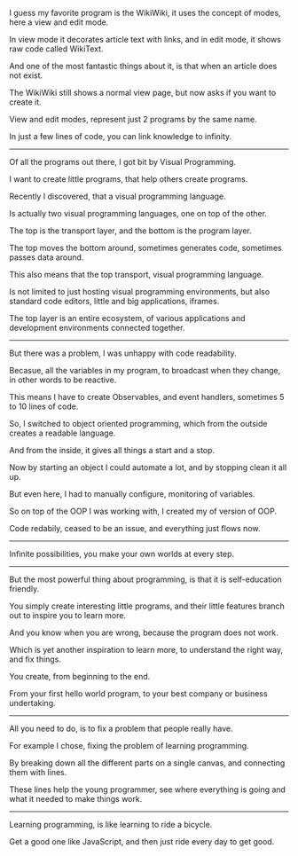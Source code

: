 I guess my favorite program is the WikiWiki,
it uses the concept of modes, here a view and edit mode.

In view mode it decorates article text with links,
and in edit mode, it shows raw code called WikiText.

And one of the most fantastic things about it,
is that when an article does not exist.

The WikiWiki still shows a normal view page,
but now asks if you want to create it.

View and edit modes,
represent just 2 programs by the same name.

In just a few lines of code,
you can link knowledge to infinity.

---

Of all the programs out there,
I got bit by Visual Programming.

I want to create little programs,
that help others create programs.

Recently I discovered,
that a visual programming language.

Is actually two visual programming languages,
one on top of the other.

The top is the transport layer,
and the bottom is the program layer.

The top moves the bottom around,
sometimes generates code, sometimes passes data around.

This also means that the top transport,
visual programming language.

Is not limited to just hosting visual programming environments,
but also standard code editors, little and big applications, iframes.

The top layer is an entire ecosystem,
of various applications and development environments connected together.

---

But there was a problem,
I was unhappy with code readability.

Becasue, all the variables in my program,
to broadcast when they change, in other words to be reactive.

This means I have to create Observables,
and event handlers, sometimes 5 to 10 lines of code.

So, I switched to object oriented programming,
which from the outside creates a readable language.

And from the inside,
it gives all things a start and a stop.

Now by starting an object I could automate a lot,
and by stopping clean it all up.

But even here, I had to manually configure,
monitoring of variables.

So on top of the OOP I was working with,
I created my of version of OOP.

Code redabily, ceased to be an issue,
and everything just flows now.

---

Infinite possibilities,
you make your own worlds at every step.

---


But the most powerful thing about programming,
is that it is self-education friendly.

You simply create interesting little programs,
and their little features branch out to inspire you to learn more.

And you know when you are wrong,
because the program does not work.

Which is yet another inspiration to learn more,
to understand the right way, and fix things.

You create,
from beginning to the end.

From your first hello world program,
to your best company or business undertaking.

---

All you need to do,
is to fix a problem that people really have.

For example I chose,
fixing the problem of learning programming.

By breaking down all the different parts on a single canvas,
and connecting them with lines.

These lines help the young programmer,
see where everything is going and what it needed to make things work.

---

Learning programming,
is like learning to ride a bicycle.

Get a good one like JavaScript,
and then just ride every day to get good.
